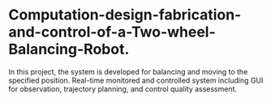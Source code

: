 # Computation-design-fabrication-and-control-of-a-Two-wheel-Balancing-Robot.
In this project, the system is developed for balancing and moving to the specified position. Real-time monitored and controlled system including GUI for observation, trajectory planning, and control quality assessment.
